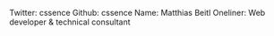Twitter: cssence
Github: cssence
Name: Matthias Beitl
Oneliner: Web developer & technical consultant
